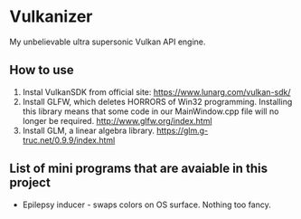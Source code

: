 # Vulkanizer
My unbelievable ultra supersonic Vulkan API engine.

## How to use
1. Instal VulkanSDK from official site: https://www.lunarg.com/vulkan-sdk/
2. Install GLFW, which deletes HORRORS of Win32 programming. Installing this library means that some code in our MainWindow.cpp file will no longer be required. http://www.glfw.org/index.html
3. Install GLM, a linear algebra library. https://glm.g-truc.net/0.9.9/index.html

## List of mini programs that are avaiable in this project

- Epilepsy inducer - swaps colors on OS surface. Nothing too fancy.